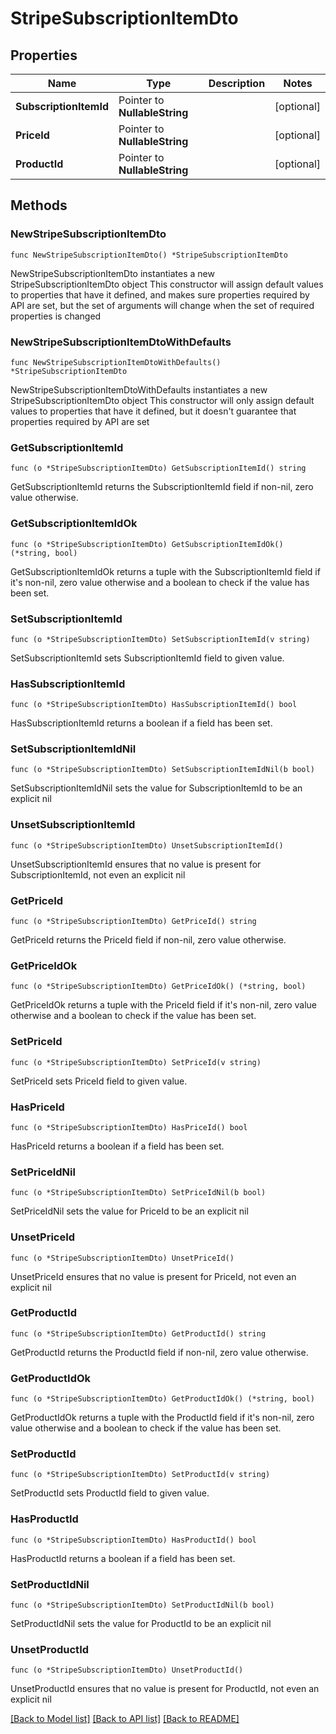 # StripeSubscriptionItemDto

## Properties

Name | Type | Description | Notes
------------ | ------------- | ------------- | -------------
**SubscriptionItemId** | Pointer to **NullableString** |  | [optional] 
**PriceId** | Pointer to **NullableString** |  | [optional] 
**ProductId** | Pointer to **NullableString** |  | [optional] 

## Methods

### NewStripeSubscriptionItemDto

`func NewStripeSubscriptionItemDto() *StripeSubscriptionItemDto`

NewStripeSubscriptionItemDto instantiates a new StripeSubscriptionItemDto object
This constructor will assign default values to properties that have it defined,
and makes sure properties required by API are set, but the set of arguments
will change when the set of required properties is changed

### NewStripeSubscriptionItemDtoWithDefaults

`func NewStripeSubscriptionItemDtoWithDefaults() *StripeSubscriptionItemDto`

NewStripeSubscriptionItemDtoWithDefaults instantiates a new StripeSubscriptionItemDto object
This constructor will only assign default values to properties that have it defined,
but it doesn't guarantee that properties required by API are set

### GetSubscriptionItemId

`func (o *StripeSubscriptionItemDto) GetSubscriptionItemId() string`

GetSubscriptionItemId returns the SubscriptionItemId field if non-nil, zero value otherwise.

### GetSubscriptionItemIdOk

`func (o *StripeSubscriptionItemDto) GetSubscriptionItemIdOk() (*string, bool)`

GetSubscriptionItemIdOk returns a tuple with the SubscriptionItemId field if it's non-nil, zero value otherwise
and a boolean to check if the value has been set.

### SetSubscriptionItemId

`func (o *StripeSubscriptionItemDto) SetSubscriptionItemId(v string)`

SetSubscriptionItemId sets SubscriptionItemId field to given value.

### HasSubscriptionItemId

`func (o *StripeSubscriptionItemDto) HasSubscriptionItemId() bool`

HasSubscriptionItemId returns a boolean if a field has been set.

### SetSubscriptionItemIdNil

`func (o *StripeSubscriptionItemDto) SetSubscriptionItemIdNil(b bool)`

 SetSubscriptionItemIdNil sets the value for SubscriptionItemId to be an explicit nil

### UnsetSubscriptionItemId
`func (o *StripeSubscriptionItemDto) UnsetSubscriptionItemId()`

UnsetSubscriptionItemId ensures that no value is present for SubscriptionItemId, not even an explicit nil
### GetPriceId

`func (o *StripeSubscriptionItemDto) GetPriceId() string`

GetPriceId returns the PriceId field if non-nil, zero value otherwise.

### GetPriceIdOk

`func (o *StripeSubscriptionItemDto) GetPriceIdOk() (*string, bool)`

GetPriceIdOk returns a tuple with the PriceId field if it's non-nil, zero value otherwise
and a boolean to check if the value has been set.

### SetPriceId

`func (o *StripeSubscriptionItemDto) SetPriceId(v string)`

SetPriceId sets PriceId field to given value.

### HasPriceId

`func (o *StripeSubscriptionItemDto) HasPriceId() bool`

HasPriceId returns a boolean if a field has been set.

### SetPriceIdNil

`func (o *StripeSubscriptionItemDto) SetPriceIdNil(b bool)`

 SetPriceIdNil sets the value for PriceId to be an explicit nil

### UnsetPriceId
`func (o *StripeSubscriptionItemDto) UnsetPriceId()`

UnsetPriceId ensures that no value is present for PriceId, not even an explicit nil
### GetProductId

`func (o *StripeSubscriptionItemDto) GetProductId() string`

GetProductId returns the ProductId field if non-nil, zero value otherwise.

### GetProductIdOk

`func (o *StripeSubscriptionItemDto) GetProductIdOk() (*string, bool)`

GetProductIdOk returns a tuple with the ProductId field if it's non-nil, zero value otherwise
and a boolean to check if the value has been set.

### SetProductId

`func (o *StripeSubscriptionItemDto) SetProductId(v string)`

SetProductId sets ProductId field to given value.

### HasProductId

`func (o *StripeSubscriptionItemDto) HasProductId() bool`

HasProductId returns a boolean if a field has been set.

### SetProductIdNil

`func (o *StripeSubscriptionItemDto) SetProductIdNil(b bool)`

 SetProductIdNil sets the value for ProductId to be an explicit nil

### UnsetProductId
`func (o *StripeSubscriptionItemDto) UnsetProductId()`

UnsetProductId ensures that no value is present for ProductId, not even an explicit nil

[[Back to Model list]](../README.md#documentation-for-models) [[Back to API list]](../README.md#documentation-for-api-endpoints) [[Back to README]](../README.md)


